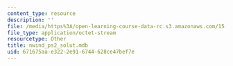 ```yaml
---
content_type: resource
description: ''
file: /media/https%3A/open-learning-course-data-rc.s3.amazonaws.com/15-561-information-technology-essentials-spring-2005/671675aae3222e916744628ce47bef7e_nwind_ps2_solut.mdb
file_type: application/octet-stream
resourcetype: Other
title: nwind_ps2_solut.mdb
uid: 671675aa-e322-2e91-6744-628ce47bef7e
---
```

